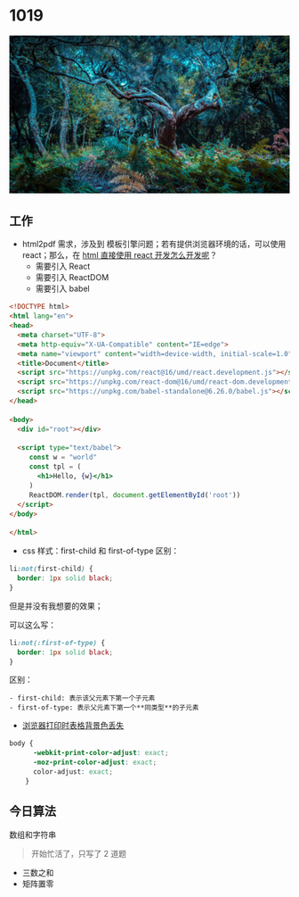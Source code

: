 
# 1019

![](./bg-imgs/1019.jpg)

## 工作

- html2pdf 需求，涉及到 模板引擎问题；若有提供浏览器环境的话，可以使用 react；那么，在 [html 直接使用 react 开发怎么开发呢](https://www.freecodecamp.org/news/intro-to-react-components)？
  - 需要引入 React
  - 需要引入 ReactDOM
  - 需要引入 babel
```html
<!DOCTYPE html>
<html lang="en">
<head>
  <meta charset="UTF-8">
  <meta http-equiv="X-UA-Compatible" content="IE=edge">
  <meta name="viewport" content="width=device-width, initial-scale=1.0">
  <title>Document</title>
  <script src="https://unpkg.com/react@16/umd/react.development.js"></script>
  <script src="https://unpkg.com/react-dom@16/umd/react-dom.development.js"></script>
  <script src="https://unpkg.com/babel-standalone@6.26.0/babel.js"></script>
</head>

<body>    
  <div id="root"></div>

  <script type="text/babel">
     const w = "world"
     const tpl = (
       <h1>Hello, {w}</h1>
     )
     ReactDOM.render(tpl, document.getElementById('root'))
  </script>
</body>

</html>

```

- css 样式：first-child 和 first-of-type 区别：

```css
li:not(first-child) {
  border: 1px solid black;
}
```

但是并没有我想要的效果；

可以这么写：

```css
li:not(:first-of-type) {
  border: 1px solid black;
}
```

区别：

```
- first-child: 表示该父元素下第一个子元素
- first-of-type: 表示父元素下第一个**同类型**的子元素
```

- [浏览器打印时表格背景色丢失](https://blog.csdn.net/weixin_54858833/article/details/117814290)

```css
body {
      -webkit-print-color-adjust: exact;
      -moz-print-color-adjust: exact;
      color-adjust: exact;
    }
```



## 今日算法

数组和字符串

> 开始忙活了，只写了 2 道题

- 三数之和
- 矩阵置零
